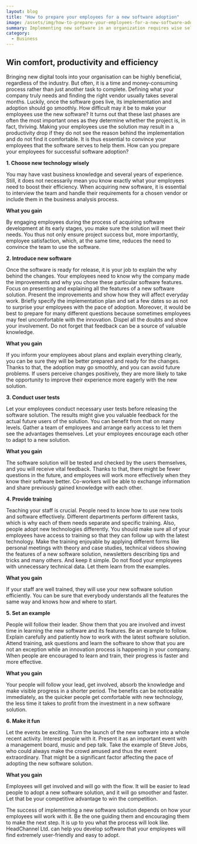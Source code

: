 ```yaml
---
layout: blog
title: "How to prepare your employees for a new software adoption"
image: /assets/img/how-to-prepare-your-employees-for-a-new-software-adoption.jpg
summary: Implementing new software in an organization requires wise selection, employee engagement, clear communication, user testing, effective training, leadership by example, and making it fun, ensuring smooth adoption and enhanced productivity.
category:
  - Business
---
```


## Win comfort, productivity and efficiency
Bringing new digital tools into your organisation can be highly beneficial, regardless of the industry. But often, it is a time and money-consuming process rather than just another task to complete. Defining what your company truly needs and finding the right vendor usually takes several months. Luckily, once the software goes live, its implementation and adoption should go smoothly. How difficult may it be to make your employees use the new software? It turns out that these last phases are often the most important ones as they determine whether the project is, in fact, thriving. Making your employees use the solution may result in a productivity drop if they do not see the reason behind the implementation and do not find it comfortable. It is thus essential to convince your employees that the software serves to help them. How can you prepare your employees for successful software adoption?

**1. Choose new technology wisely**

You may have vast business knowledge and several years of experience. Still, it does not necessarily mean you know exactly what your employees need to boost their efficiency. When acquiring new software, it is essential to interview the team and handle their requirements for a chosen vendor or include them in the business analysis process.

**What you gain**

By engaging employees during the process of acquiring software development at its early stages, you make sure the solution will meet their needs. You thus not only ensure project success but, more importantly, employee satisfaction, which, at the same time, reduces the need to convince the team to use the software.

**2. Introduce new software**

Once the software is ready for release, it is your job to explain the why behind the changes. Your employees need to know why the company made the improvements and why you chose these particular software features. Focus on presenting and explaining all the features of a new software solution. Present the improvements and show how they will affect everyday work. Briefly specify the implementation plan and set a few dates so as not to surprise your employees with the pace of adoption.
Moreover, it would be best to prepare for many different questions because sometimes employees may feel uncomfortable with the innovation. Dispel all the doubts and show your involvement. Do not forget that feedback can be a source of valuable knowledge.

**What you gain**

If you inform your employees about plans and explain everything clearly, you can be sure they will be better prepared and ready for the changes. Thanks to that, the adoption may go smoothly, and you can avoid future problems. If users perceive changes positively, they are more likely to take the opportunity to improve their experience more eagerly with the new solution.

**3. Conduct user tests**

Let your employees conduct necessary user tests before releasing the software solution. The results might give you valuable feedback for the actual future users of the solution. You can benefit from that on many levels. Gather a team of employees and arrange early access to let them see the advantages themselves. Let your employees encourage each other to adapt to a new solution.

**What you gain**

The software solution will be tested and checked by the users themselves, and you will receive vital feedback. Thanks to that, there might be fewer questions in the future, and employees will work more effectively when they know their software better. Co-workers will be able to exchange information and share previously gained knowledge with each other.

**4. Provide training**

Teaching your staff is crucial. People need to know how to use new tools and software effectively. Different departments perform different tasks, which is why each of them needs separate and specific training. Also, people adopt new technologies differently. You should make sure all of your employees have access to training so that they can follow up with the latest technology.
Make the training enjoyable by applying different forms like personal meetings with theory and case studies, technical videos showing the features of a new software solution, newsletters describing tips and tricks and many others. And keep it simple. Do not flood your employees with unnecessary technical data. Let them learn from the examples.

**What you gain**

If your staff are well trained, they will use your new software solution efficiently. You can be sure that everybody understands all the features the same way and knows how and where to start.

**5. Set an example**

People will follow their leader. Show them that you are involved and invest time in learning the new software and its features. Be an example to follow. Explain carefully and patiently how to work with the latest software solution. Attend training, ask questions and learn the software to show that you are not an exception while an innovation process is happening in your company. When people are encouraged to learn and train, their progress is faster and more effective.  

**What you gain**

Your people will follow your lead, get involved, absorb the knowledge and make visible progress in a shorter period. The benefits can be noticeable immediately, as the quicker people get comfortable with new technology, the less time it takes to profit from the investment in a new software solution.

**6. Make it fun**

Let the events be exciting. Turn the launch of the new software into a whole recent activity. Interest people with it. Present it as an important event with a management board, music and pep talk. Take the example of Steve Jobs, who could always make the crowd amused and thus the event extraordinary. That might be a significant factor affecting the pace of adopting the new software solution.

**What you gain**

Employees will get involved and will go with the flow. It will be easier to lead people to adopt a new software solution, and it will go smoother and faster. Let that be your competitive advantage to win the competition.

The success of implementing a new software solution depends on how your employees will work with it. Be the one guiding them and encouraging them to make the next step. It is up to you what the process will look like. HeadChannel Ltd. can help you develop software that your employees will find extremely user-friendly and easy to adopt.
